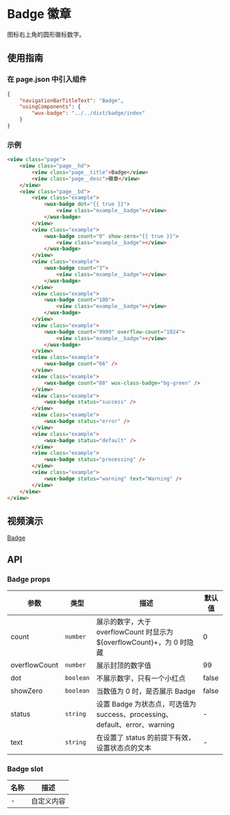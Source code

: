 # Badge 徽章

图标右上角的圆形徽标数字。

## 使用指南

### 在 page.json 中引入组件

```json
{
    "navigationBarTitleText": "Badge",
    "usingComponents": {
        "wux-badge": "../../dist/badge/index"
    }
}
```

### 示例

```html
<view class="page">
    <view class="page__hd">
        <view class="page__title">Badge</view>
        <view class="page__desc">徽章</view>
    </view>
    <view class="page__bd">
        <view class="example">
            <wux-badge dot="{{ true }}">
                <view class="example__badge"></view>
            </wux-badge>
        </view>
        <view class="example">
            <wux-badge count="0" show-zero="{{ true }}">
                <view class="example__badge"></view>
            </wux-badge>
        </view>
        <view class="example">
            <wux-badge count="3">
                <view class="example__badge"></view>
            </wux-badge>
        </view>
        <view class="example">
            <wux-badge count="100">
                <view class="example__badge"></view>
            </wux-badge>
        </view>
        <view class="example">
            <wux-badge count="9999" overflow-count="1024">
                <view class="example__badge"></view>
            </wux-badge>
        </view>
        <view class="example">
            <wux-badge count="66" />
        </view>
        <view class="example">
            <wux-badge count="88" wux-class-badge="bg-green" />
        </view>
        <view class="example">
            <wux-badge status="success" />
        </view>
        <view class="example">
            <wux-badge status="error" />
        </view>
        <view class="example">
            <wux-badge status="default" />
        </view>
        <view class="example">
            <wux-badge status="processing" />
        </view>
        <view class="example">
            <wux-badge status="warning" text="Warning" />
        </view>
    </view>
</view>
```

## 视频演示

[Badge](./_media/badge.mp4 ':include :type=iframe width=375px height=667px')

## API

### Badge props

| 参数 | 类型 | 描述 | 默认值 |
| --- | --- | --- | --- |
| count | <code>number</code> | 展示的数字，大于 overflowCount 时显示为 ${overflowCount}+，为 0 时隐藏 | 0 |
| overflowCount | <code>number</code> | 展示封顶的数字值 | 99 |
| dot | <code>boolean</code> | 不展示数字，只有一个小红点 | false |
| showZero | <code>boolean</code> | 当数值为 0 时，是否展示 Badge | false |
| status | <code>string</code> | 设置 Badge 为状态点，可选值为 success、processing、default、error、warning | - |
| text | <code>string</code> | 在设置了 status 的前提下有效，设置状态点的文本 | - |

### Badge slot

| 名称 | 描述 |
| --- | --- |
| - | 自定义内容 |